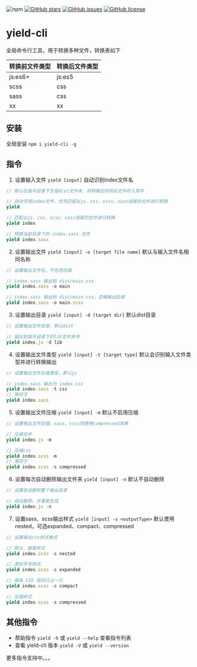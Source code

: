 ![npm](https://img.shields.io/npm/v/yield-cli) [![GitHub stars](https://img.shields.io/github/stars/1015355299/yield-cli)](https://github.com/1015355299/yield-cli/stargazers) [![GitHub issues](https://img.shields.io/github/issues/1015355299/yield-cli)](https://github.com/1015355299/yield-cli/issues) [![GitHub license](https://img.shields.io/github/license/1015355299/yield-cli)](https://github.com/1015355299/yield-cli/blob/main/LICENSE)

# yield-cli

全局命令行工具，用于转换多种文件，转换表如下

|转换前文件类型|转换后文件类型|
|-------------|-------------|
|js:es6+|js:es5|
|scss|css|
|sass|css|
|xx|xx|

## 安装

全局安装 `npm i yield-cli -g`

## 指令

1. 设置输入文件 `yield [input]` 自动识别index文件名

```js
// 默认在指令目录下生成dist文件夹，将转换后的同名文件存入其中

// 自动寻找index文件，优先匹配以js、css、scss、sass结尾的文件进行转换 
yield

// 匹配以js、css、scss、sass结尾的文件进行转换 
yield index

// 转换当前目录下的 index.sass 文件
yield index.sass
```
  
2. 设置输出文件 `yield [input] -o [target file name]` 默认与输入文件名相同名称

```js
// 设置输出文件名，不包含后缀

// index.sass 输出到 dist/main.css
yield index.sass -o main

// index.sass 输出到 dist/main.css，忽略输出后缀
yield index.sass -o main.scss
```

3. 设置输出目录 `yield [input] -d [target dir]` 默认dist目录

```js
// 设置输出文件目录，默认dist

// 输出到指令目录下的lib文件夹中
yield index.js -d lib
```

4. 设置输出文件类型 `yield [input] -t [target type]` 默认会识别输入文件类型并进行转换输出

```js
// 设置输出文件后缀类型，默认js

// index.sass 输出为 index.css
yield index.sass -t css
// 等同于
yield index.sass
```

5. 设置输出文件压缩 `yield [input] -m` 默认不启用压缩

```js
// 设置输出文件压缩，sass、scss同使用compressed效果

// 压缩文件
yield index.js -m

// 压缩css
yield index.scss -m
// 等同于
yield index.scss -s compressed
```

6. 设置每次自动删除输出文件夹 `yield [input] -n` 默认不自动删除

```js
// 设置自动删除整个输出目录

// 自动删除，并重新生成
yield index.js -n
```

7. 设置sass、scss输出样式 `yield [input] -s <outputType>` 默认使用nested，可选expanded、compact、compressed

```js
// 设置输出css样式格式

// 默认，嵌套样式
yield index.scss -s nested

// 类似手写样式
yield index.scss -s expanded

// 每条 CSS 规则只占一行
yield index.scss -s compact

// 压缩样式
yield index.scss -s compressed
```

## 其他指令

- 帮助指令 `yield -h` 或 `yield --help` 查看指令列表
- 查看 yield-cli 版本 `yield -V` 或 `yield --version`

更多指令支持中。。。
